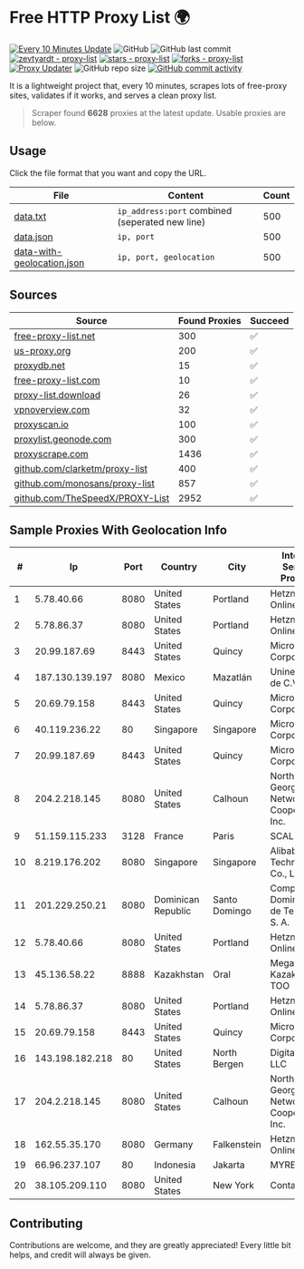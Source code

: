 
# Free HTTP Proxy List 🌍

[![Every 10 Minutes Update](https://github.com/mertguvencli/http-proxy-list/actions/workflows/main.yml/badge.svg?branch=main)](https://github.com/mertguvencli/http-proxy-list/actions/workflows/main.yml)
![GitHub](https://img.shields.io/github/license/mertguvencli/http-proxy-list)
![GitHub last commit](https://img.shields.io/github/last-commit/mertguvencli/http-proxy-list)
[![zevtyardt - proxy-list](https://img.shields.io/static/v1?label=zevtyardt&message=proxy-list&color=blue&logo=github)](https://github.com/zevtyardt/proxy-list "Go to GitHub repo")
[![stars - proxy-list](https://img.shields.io/github/stars/zevtyardt/proxy-list?style=social)](https://github.com/zevtyardt/proxy-list)
[![forks - proxy-list](https://img.shields.io/github/forks/zevtyardt/proxy-list?style=social)](https://github.com/zevtyardt/proxy-list)
[![Proxy Updater](https://github.com/zevtyardt/proxy-list/workflows/Proxy%20Updater/badge.svg)](https://github.com/zevtyardt/proxy-list/actions?query=workflow:"Proxy+Updater")
![GitHub repo size](https://img.shields.io/github/repo-size/zevtyardt/proxy-list)
[![GitHub commit activity](https://img.shields.io/github/commit-activity/m/zevtyardt/proxy-list?logo=commits)](https://github.com/zevtyardt/proxy-list/commits/main)

It is a lightweight project that, every 10 minutes, scrapes lots of free-proxy sites, validates if it works, and serves a clean proxy list.

> Scraper found **6628** proxies at the latest update. Usable proxies are below.

## Usage

Click the file format that you want and copy the URL.

|File|Content|Count|
|----|-------|-----|
|[data.txt](https://raw.githubusercontent.com/mertguvencli/http-proxy-list/main/proxy-list/data.txt)|`ip_address:port` combined (seperated new line)|500|
|[data.json](https://raw.githubusercontent.com/mertguvencli/http-proxy-list/main/proxy-list/data.json)|`ip, port`|500|
|[data-with-geolocation.json](https://raw.githubusercontent.com/mertguvencli/http-proxy-list/main/proxy-list/data-with-geolocation.json)|`ip, port, geolocation`|500|

## Sources

|Source|Found Proxies|Succeed|
|------|-------------|-------|
|[free-proxy-list.net](https://free-proxy-list.net)|300|✅|
|[us-proxy.org](https://www.us-proxy.org)|200|✅|
|[proxydb.net](http://proxydb.net)|15|✅|
|[free-proxy-list.com](https://free-proxy-list.com/?page=&port=&type%5B%5D=http&type%5B%5D=https&up_time=0&search=Search)|10|✅|
|[proxy-list.download](https://www.proxy-list.download/HTTP)|26|✅|
|[vpnoverview.com](https://vpnoverview.com/privacy/anonymous-browsing/free-proxy-servers)|32|✅|
|[proxyscan.io](https://www.proxyscan.io)|100|✅|
|[proxylist.geonode.com](https://proxylist.geonode.com/api/proxy-list?limit=300&page=1&sort_by=lastChecked&sort_type=desc&protocols=http,https)|300|✅|
|[proxyscrape.com](https://api.proxyscrape.com/v2/?request=displayproxies&protocol=http&timeout=10000&country=all&ssl=all&anonymity=all)|1436|✅|
|[github.com/clarketm/proxy-list](https://raw.githubusercontent.com/clarketm/proxy-list/master/proxy-list-raw.txt)|400|✅|
|[github.com/monosans/proxy-list](https://raw.githubusercontent.com/monosans/proxy-list/main/proxies/http.txt)|857|✅|
|[github.com/TheSpeedX/PROXY-List](https://raw.githubusercontent.com/TheSpeedX/PROXY-List/master/http.txt)|2952|✅|


## Sample Proxies With Geolocation Info

|#|Ip|Port|Country|City|Internet Service Provider|
|-|--|----|-------|----|-------------------------|
|1|5.78.40.66|8080|United States|Portland|Hetzner Online GmbH|
|2|5.78.86.37|8080|United States|Portland|Hetzner Online GmbH|
|3|20.99.187.69|8443|United States|Quincy|Microsoft Corporation|
|4|187.130.139.197|8080|Mexico|Mazatlán|Uninet S.A. de C.V.|
|5|20.69.79.158|8443|United States|Quincy|Microsoft Corporation|
|6|40.119.236.22|80|Singapore|Singapore|Microsoft Corporation|
|7|20.99.187.69|8443|United States|Quincy|Microsoft Corporation|
|8|204.2.218.145|8080|United States|Calhoun|North Georgia Network Cooperative, Inc.|
|9|51.159.115.233|3128|France|Paris|SCALEWAY|
|10|8.219.176.202|8080|Singapore|Singapore|Alibaba (US) Technology Co., Ltd.|
|11|201.229.250.21|8080|Dominican Republic|Santo Domingo|Compañía Dominicana de Teléfonos S. A.|
|12|5.78.40.66|8080|United States|Portland|Hetzner Online GmbH|
|13|45.136.58.22|8888|Kazakhstan|Oral|Megahost Kazakhstan TOO|
|14|5.78.86.37|8080|United States|Portland|Hetzner Online GmbH|
|15|20.69.79.158|8443|United States|Quincy|Microsoft Corporation|
|16|143.198.182.218|80|United States|North Bergen|DigitalOcean, LLC|
|17|204.2.218.145|8080|United States|Calhoun|North Georgia Network Cooperative, Inc.|
|18|162.55.35.170|8080|Germany|Falkenstein|Hetzner Online GmbH|
|19|66.96.237.107|80|Indonesia|Jakarta|MYREPUBLIC|
|20|38.105.209.110|8080|United States|New York|Contabo Inc.|



## Contributing

Contributions are welcome, and they are greatly appreciated! Every
little bit helps, and credit will always be given.

